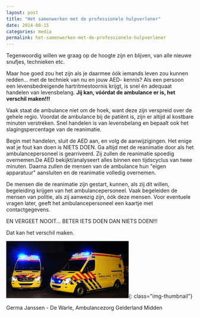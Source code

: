 ```yaml
---
layout: post
title: "Het samenwerken met de professionele hulpverlener"
date: 2014-08-15
categories: media
permalink: het-samenwerken-met-de-professionele-hulpverlener
---
```

Tegenwoordig willen we graag op de hoogte zijn en blijven, van alle nieuwe snufjes, technieken etc.

Maar hoe goed zou het zijn als je daarmee óók iemands leven zou kunnen redden... met de techniek van nu en jouw AED- kennis? Als een persoon een levensbedreigende hartritmestoornis krijgt, is snel én adequaat handelen van levensbelang. **Jij kan, vóórdat de ambulance er is, het verschil maken!!!**

Vaak staat de ambulance niet om de hoek, want deze zijn verspreid over de gehele regio. Voordat de ambulance bij de patiënt is, zijn er altijd al kostbare minuten verstreken. Snel handelen is van levensbelang en bepaalt ook het slagingspercentage van de reanimatie.

Begin met handelen, sluit de AED aan, en volg de aanwijzigingen. Het enige wat je fout kan doen is NIETS DOEN. Ga altijd met de reanimatie door als het ambulancepersoneel is gearriveerd. Zij zullen de reanimatie spoedig overnemen.De AED bekijkt/analyseert alles binnen een tijdscyclus van twee minuten. Daarna zullen de mensen van de ambulance hun "eigen apparatuur" aansluiten en de reanimatie volledig overnemen.

De mensen die de reanimatie zijn gestart, kunnen, als zij dit willen, begeleiding krijgen van het ambulancepersoneel. Vaak begeleiden de mensen van politie, als zij aanwezig zijn, óók deze mensen. Voor eventuele vragen later, geeft het ambulancepersoneel een kaartje met contactgegevens.

EN VERGEET NOOIT... BETER IETS DOEN DAN NIETS DOEN!!!

Dat kan het verschil maken.

![foto van twee abmulances](/assets/img/20140815-ambulance.jpeg "Het samenwerken met de professionele hulpverlener"){: class="img-thumbnail"}

Germa Janssen - De Warle, Ambulancezorg Gelderland Midden